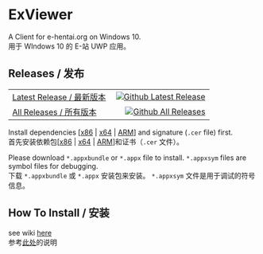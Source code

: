 # ExViewer
A Client for e-hentai.org on Windows 10.    
用于 WIndows 10 的 E-站 UWP 应用。

## Releases / 发布
|||
|:---|---:|
| [Latest Release / 最新版本](https://github.com/OpportunityLiu/ExViewer/releases/latest) | [![Github Latest Release](https://img.shields.io/github/downloads/OpportunityLiu/ExViewer/latest/total.svg)](https://github.com/OpportunityLiu/ExViewer/releases/latest) |
| [All Releases / 所有版本](https://github.com/OpportunityLiu/ExViewer/releases) | [![Github All Releases](https://img.shields.io/github/downloads/OpportunityLiu/ExViewer/total.svg)](https://github.com/OpportunityLiu/ExViewer/releases) |

Install dependencies [[x86](https://raw.github.com/wiki/OpportunityLiu/ExViewer/Dependencies/x86.zip) |
[x64](https://raw.github.com/wiki/OpportunityLiu/ExViewer/Dependencies/x64.zip) |
[ARM](https://raw.github.com/wiki/OpportunityLiu/ExViewer/Dependencies/ARM.zip)] and signature (`.cer` file) first.     
首先安装依赖包[[x86](https://raw.github.com/wiki/OpportunityLiu/ExViewer/Dependencies/x86.zip) |
[x64](https://raw.github.com/wiki/OpportunityLiu/ExViewer/Dependencies/x64.zip) |
[ARM](https://raw.github.com/wiki/OpportunityLiu/ExViewer/Dependencies/ARM.zip)]和证书（`.cer` 文件）。

Please download `*.appxbundle` or `*.appx` file to install.
`*.appxsym` files are symbol files for debugging.    
下载 `*.appxbundle` 或 `*.appx` 安装包来安装。
`*.appxsym` 文件是用于调试的符号信息。

## How To Install / 安装
see wiki [here](https://github.com/OpportunityLiu/ExViewer/wiki/How-to-Install)    
参考[此处](https://github.com/OpportunityLiu/ExViewer/wiki/安装说明)的说明
